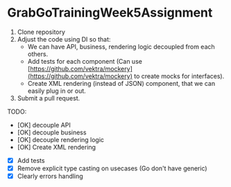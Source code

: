 # GrabGoTrainingWeek5Assignment

1. Clone repository
2. Adjust the code using DI so that:
    - We can have API, business, rendering logic decoupled from each others.
    - Add tests for each component (Can use [https://github.com/vektra/mockery](https://github.com/vektra/mockery) to create mocks for interfaces).
    - Create XML rendering (instead of JSON) component, that we can easily plug in or out.
3. Submit a pull request.

TODO:

- [OK] decouple API
- [OK] decouple business
- [OK] decouple rendering logic
- [OK] Create XML rendering
- [X] Add tests
- [X] Remove explicit type casting on usecases (Go don't have generic)
- [X] Clearly errors handling
